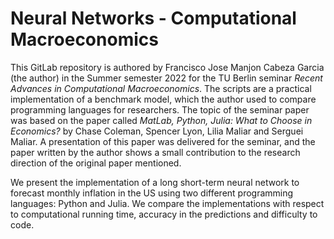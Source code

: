 # Neural Networks - Computational Macroeconomics

This GitLab repository is authored by Francisco Jose Manjon Cabeza Garcia (the author) in the Summer semester 2022 for the TU Berlin seminar *Recent Advances in Computational Macroeconomics*. The scripts are a practical implementation of a benchmark model, which the author used to compare programming languages for researchers. The topic of the seminar paper was based on the paper called *MatLab, Python, Julia: What to Choose in Economics?* by Chase Coleman, Spencer Lyon, Lilia Maliar and Serguei Maliar. A presentation of this paper was delivered for the seminar, and the paper written by the author shows a small contribution to the research direction of the original paper mentioned.

We present the implementation of a long short-term neural network to forecast monthly inflation in the US using two different  programming languages: Python and Julia. We compare the implementations with respect to computational running time, accuracy in the predictions and difficulty to code.
